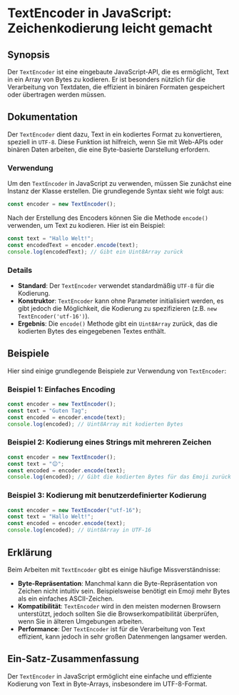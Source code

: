 <!--
Meta Description: # TextEncoder in JavaScript: Zeichenkodierung leicht gemacht ## Synopsis Der `TextEncoder` ist eine eingebaute JavaScript-API, die es ermöglicht, Text...
Meta Keywords: textencoder, die, text, const, javascript
-->

# TextEncoder in JavaScript: Zeichenkodierung leicht gemacht

## Synopsis
Der `TextEncoder` ist eine eingebaute JavaScript-API, die es ermöglicht, Text in ein Array von Bytes zu kodieren. Er ist besonders nützlich für die Verarbeitung von Textdaten, die effizient in binären Formaten gespeichert oder übertragen werden müssen.

## Dokumentation
Der `TextEncoder` dient dazu, Text in ein kodiertes Format zu konvertieren, speziell in `UTF-8`. Diese Funktion ist hilfreich, wenn Sie mit Web-APIs oder binären Daten arbeiten, die eine Byte-basierte Darstellung erfordern. 

### Verwendung
Um den `TextEncoder` in JavaScript zu verwenden, müssen Sie zunächst eine Instanz der Klasse erstellen. Die grundlegende Syntax sieht wie folgt aus:

```javascript
const encoder = new TextEncoder();
```

Nach der Erstellung des Encoders können Sie die Methode `encode()` verwenden, um Text zu kodieren. Hier ist ein Beispiel:

```javascript
const text = "Hallo Welt!";
const encodedText = encoder.encode(text);
console.log(encodedText); // Gibt ein Uint8Array zurück
```

### Details
- **Standard**: Der `TextEncoder` verwendet standardmäßig `UTF-8` für die Kodierung.
- **Konstruktor**: `TextEncoder` kann ohne Parameter initialisiert werden, es gibt jedoch die Möglichkeit, die Kodierung zu spezifizieren (z.B. `new TextEncoder('utf-16')`).
- **Ergebnis**: Die `encode()` Methode gibt ein `Uint8Array` zurück, das die kodierten Bytes des eingegebenen Textes enthält.

## Beispiele
Hier sind einige grundlegende Beispiele zur Verwendung von `TextEncoder`:

### Beispiel 1: Einfaches Encoding
```javascript
const encoder = new TextEncoder();
const text = "Guten Tag";
const encoded = encoder.encode(text);
console.log(encoded); // Uint8Array mit kodierten Bytes
```

### Beispiel 2: Kodierung eines Strings mit mehreren Zeichen
```javascript
const encoder = new TextEncoder();
const text = "😊";
const encoded = encoder.encode(text);
console.log(encoded); // Gibt die kodierten Bytes für das Emoji zurück
```

### Beispiel 3: Kodierung mit benutzerdefinierter Kodierung
```javascript
const encoder = new TextEncoder("utf-16");
const text = "Hallo Welt!";
const encoded = encoder.encode(text);
console.log(encoded); // Uint8Array in UTF-16
```

## Erklärung
Beim Arbeiten mit `TextEncoder` gibt es einige häufige Missverständnisse:

- **Byte-Repräsentation**: Manchmal kann die Byte-Repräsentation von Zeichen nicht intuitiv sein. Beispielsweise benötigt ein Emoji mehr Bytes als ein einfaches ASCII-Zeichen.
- **Kompatibilität**: `TextEncoder` wird in den meisten modernen Browsern unterstützt, jedoch sollten Sie die Browserkompatibilität überprüfen, wenn Sie in älteren Umgebungen arbeiten.
- **Performance**: Der `TextEncoder` ist für die Verarbeitung von Text effizient, kann jedoch in sehr großen Datenmengen langsamer werden.

## Ein-Satz-Zusammenfassung
Der `TextEncoder` in JavaScript ermöglicht eine einfache und effiziente Kodierung von Text in Byte-Arrays, insbesondere im UTF-8-Format.